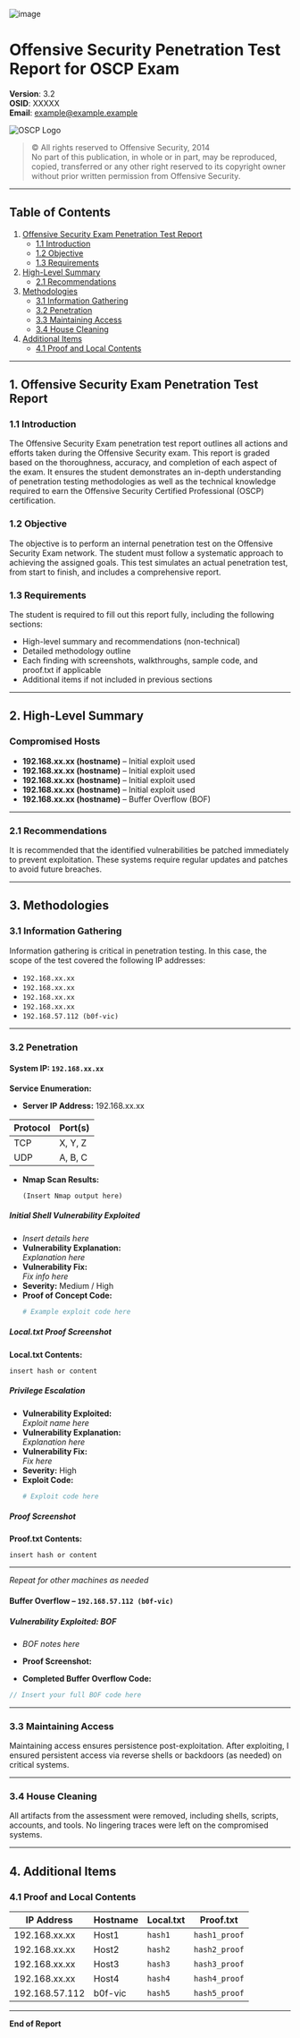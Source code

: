 ![image](https://github.com/user-attachments/assets/b6e362c9-0bb2-495d-a442-ee52fe1caa4b)

# Offensive Security Penetration Test Report for OSCP Exam
**Version**: 3.2  
**OSID**: XXXXX  
**Email**: example@example.example  

![OSCP Logo](https://github.com/user-attachments/assets/d6b50208-9978-426d-bdd3-6cffcd6778c7)

> © All rights reserved to Offensive Security, 2014  
> No part of this publication, in whole or in part, may be reproduced, copied, transferred or any other right reserved to its copyright owner without prior written permission from Offensive Security.

---

## Table of Contents
1. [Offensive Security Exam Penetration Test Report](#1-offensive-security-exam-penetration-test-report)
   - [1.1 Introduction](#11-introduction)  
   - [1.2 Objective](#12-objective)  
   - [1.3 Requirements](#13-requirements)  
2. [High-Level Summary](#2-high-level-summary)  
   - [2.1 Recommendations](#21-recommendations)  
3. [Methodologies](#3-methodologies)  
   - [3.1 Information Gathering](#31-information-gathering)  
   - [3.2 Penetration](#32-penetration)  
   - [3.3 Maintaining Access](#33-maintaining-access)  
   - [3.4 House Cleaning](#34-house-cleaning)  
4. [Additional Items](#4-additional-items)  
   - [4.1 Proof and Local Contents](#41-proof-and-local-contents)

---

## 1. Offensive Security Exam Penetration Test Report

### 1.1 Introduction
The Offensive Security Exam penetration test report outlines all actions and efforts taken during the Offensive Security exam. This report is graded based on the thoroughness, accuracy, and completion of each aspect of the exam. It ensures the student demonstrates an in-depth understanding of penetration testing methodologies as well as the technical knowledge required to earn the Offensive Security Certified Professional (OSCP) certification.

### 1.2 Objective
The objective is to perform an internal penetration test on the Offensive Security Exam network. The student must follow a systematic approach to achieving the assigned goals. This test simulates an actual penetration test, from start to finish, and includes a comprehensive report.

### 1.3 Requirements
The student is required to fill out this report fully, including the following sections:
- High-level summary and recommendations (non-technical)
- Detailed methodology outline
- Each finding with screenshots, walkthroughs, sample code, and proof.txt if applicable
- Additional items if not included in previous sections

---

## 2. High-Level Summary

### Compromised Hosts
- **192.168.xx.xx (hostname)** – Initial exploit used  
- **192.168.xx.xx (hostname)** – Initial exploit used  
- **192.168.xx.xx (hostname)** – Initial exploit used  
- **192.168.xx.xx (hostname)** – Initial exploit used  
- **192.168.xx.xx (hostname)** – Buffer Overflow (BOF)

---

### 2.1 Recommendations
It is recommended that the identified vulnerabilities be patched immediately to prevent exploitation. These systems require regular updates and patches to avoid future breaches.

---

## 3. Methodologies

### 3.1 Information Gathering
Information gathering is critical in penetration testing. In this case, the scope of the test covered the following IP addresses:
- `192.168.xx.xx`
- `192.168.xx.xx`
- `192.168.xx.xx`
- `192.168.xx.xx`
- `192.168.57.112 (b0f-vic)`

---

### 3.2 Penetration

#### System IP: `192.168.xx.xx`

**Service Enumeration:**
- **Server IP Address:** 192.168.xx.xx  

| Protocol | Port(s)       |
|----------|---------------|
| TCP      | X, Y, Z       |
| UDP      | A, B, C       |

- **Nmap Scan Results:**

  ```
  (Insert Nmap output here)
  ```

##### Initial Shell Vulnerability Exploited  

- _Insert details here_  
- **Vulnerability Explanation:**  
  _Explanation here_  
- **Vulnerability Fix:**  
  _Fix info here_  
- **Severity:** Medium / High  
- **Proof of Concept Code:**  
  ```python
  # Example exploit code here
  ```

##### Local.txt Proof Screenshot

**Local.txt Contents:**
```
insert hash or content
```

##### Privilege Escalation

- **Vulnerability Exploited:**  
  _Exploit name here_  
- **Vulnerability Explanation:**  
  _Explanation here_  
- **Vulnerability Fix:**  
  _Fix here_  
- **Severity:** High  
- **Exploit Code:**  
  ```bash
  # Exploit code here
  ```

##### Proof Screenshot

**Proof.txt Contents:**
```
insert hash or content
```

---

_Repeat for other machines as needed_

#### Buffer Overflow – `192.168.57.112 (b0f-vic)`

##### Vulnerability Exploited: BOF

- _BOF notes here_  
- **Proof Screenshot:**

- **Completed Buffer Overflow Code:**

```c
// Insert your full BOF code here
```

---

### 3.3 Maintaining Access

Maintaining access ensures persistence post-exploitation. After exploiting, I ensured persistent access via reverse shells or backdoors (as needed) on critical systems.

---

### 3.4 House Cleaning

All artifacts from the assessment were removed, including shells, scripts, accounts, and tools. No lingering traces were left on the compromised systems.

---

## 4. Additional Items

### 4.1 Proof and Local Contents

| IP Address      | Hostname   | Local.txt         | Proof.txt         |
|-----------------|------------|-------------------|-------------------|
| 192.168.xx.xx   | Host1      | `hash1`           | `hash1_proof`     |
| 192.168.xx.xx   | Host2      | `hash2`           | `hash2_proof`     |
| 192.168.xx.xx   | Host3      | `hash3`           | `hash3_proof`     |
| 192.168.xx.xx   | Host4      | `hash4`           | `hash4_proof`     |
| 192.168.57.112  | b0f-vic    | `hash5`           | `hash5_proof`     |

---

**End of Report**
